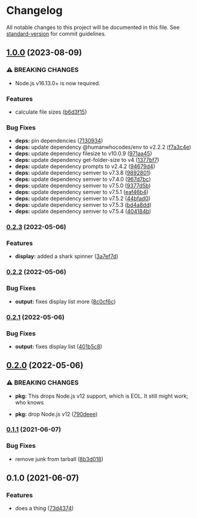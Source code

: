 # Changelog

All notable changes to this project will be documented in this file. See [standard-version](https://github.com/conventional-changelog/standard-version) for commit guidelines.

## [1.0.0](https://github.com/boneskull/nvmermind/compare/v0.2.3...v1.0.0) (2023-08-09)


### ⚠ BREAKING CHANGES

* Node.js v16.13.0+ is now required.

### Features

* calculate file sizes ([b6d3f15](https://github.com/boneskull/nvmermind/commit/b6d3f156537eeebde18f4ac4c2aaafac567934a8))


### Bug Fixes

* **deps:** pin dependencies ([7130934](https://github.com/boneskull/nvmermind/commit/7130934b07495ea57168f222905798088f62c742))
* **deps:** update dependency @humanwhocodes/env to v2.2.2 ([f7a3c4e](https://github.com/boneskull/nvmermind/commit/f7a3c4ef4a1e20eed17e352030d82695e315642f))
* **deps:** update dependency filesize to v10.0.9 ([971aa45](https://github.com/boneskull/nvmermind/commit/971aa45e0439fcedd7d54ffdc30a4bc9d757ad03))
* **deps:** update dependency get-folder-size to v4 ([1377bf7](https://github.com/boneskull/nvmermind/commit/1377bf7c609834411782ba6f5de7ce8556c8031b))
* **deps:** update dependency prompts to v2.4.2 ([94679d4](https://github.com/boneskull/nvmermind/commit/94679d497bdf831490a9480840f656456eb7626a))
* **deps:** update dependency semver to v7.3.8 ([9892801](https://github.com/boneskull/nvmermind/commit/9892801a1dde60fdf143b861803cf25094726c53))
* **deps:** update dependency semver to v7.4.0 ([967d7bc](https://github.com/boneskull/nvmermind/commit/967d7bc2d8fee786f6e277903d4d72fff6e81512))
* **deps:** update dependency semver to v7.5.0 ([9377d5b](https://github.com/boneskull/nvmermind/commit/9377d5bc1217cb98846805eebfdac5c2d37ec7a0))
* **deps:** update dependency semver to v7.5.1 ([eaf46b4](https://github.com/boneskull/nvmermind/commit/eaf46b43264c0b6860f7fa4ca6575cc08a65a376))
* **deps:** update dependency semver to v7.5.2 ([44bfad0](https://github.com/boneskull/nvmermind/commit/44bfad03e831805593c441cbe7be1f2a00586348))
* **deps:** update dependency semver to v7.5.3 ([bd4a8dd](https://github.com/boneskull/nvmermind/commit/bd4a8dda7b5f8a6d793f3eb8310f4ef97dd44ea0))
* **deps:** update dependency semver to v7.5.4 ([404184b](https://github.com/boneskull/nvmermind/commit/404184be5caa624dac6dce28b12ec5f025fb9859))

### [0.2.3](https://github.com/boneskull/nvmermind/compare/v0.2.2...v0.2.3) (2022-05-06)

### Features

- **display:** added a shark spinner ([3a7ef7d](https://github.com/boneskull/nvmermind/commit/3a7ef7d9e7544e99e38c07deb74f7d7d3f9bf000))

### [0.2.2](https://github.com/boneskull/nvmermind/compare/v0.2.1...v0.2.2) (2022-05-06)

### Bug Fixes

- **output:** fixes display list more ([8c0cf6c](https://github.com/boneskull/nvmermind/commit/8c0cf6cb7574dbf4d5f5fd05270bc5aff495f236))

### [0.2.1](https://github.com/boneskull/nvmermind/compare/v0.2.0...v0.2.1) (2022-05-06)

### Bug Fixes

- **output:** fixes display list ([401b5c8](https://github.com/boneskull/nvmermind/commit/401b5c8436ce3e9d3531e572ff6fefc52f5ba72a))

## [0.2.0](https://github.com/boneskull/nvmermind/compare/v0.1.1...v0.2.0) (2022-05-06)

### ⚠ BREAKING CHANGES

- **pkg:** This drops Node.js v12 support, which is EOL. It still might work; who knows

- **pkg:** drop Node.js v12 ([790deee](https://github.com/boneskull/nvmermind/commit/790deee6130a585645dfbd856bbb7be85c39eceb))

### [0.1.1](https://github.com/boneskull/nvmermind/compare/v0.1.0...v0.1.1) (2021-06-07)

### Bug Fixes

- remove junk from tarball ([8b3d018](https://github.com/boneskull/nvmermind/commit/8b3d018850ab54ab43a9c75acd07237dcf563411))

## 0.1.0 (2021-06-07)

### Features

- does a thing ([73d4374](https://github.com/boneskull/nvmermind/commit/73d4374548648bce3b4da746a79d0e0e3dddf8ef))
